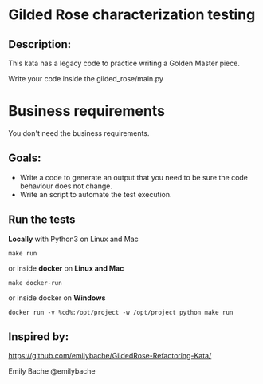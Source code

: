 # Gilded Rose characterization testing

## Description:
This kata has a legacy code to practice writing a Golden Master piece.

Write your code inside the gilded_rose/main.py

# Business requirements
You don't need the business requirements.

## Goals:
- Write a code to generate an output that you need to be sure the code behaviour does not change.
- Write an script to automate the test execution.

## Run the tests

**Locally** with Python3 on Linux and Mac

    make run

or inside **docker** on **Linux and Mac**

    make docker-run

or inside docker on **Windows**

    docker run -v %cd%:/opt/project -w /opt/project python make run
    
## Inspired by:
https://github.com/emilybache/GildedRose-Refactoring-Kata/

Emily Bache @emilybache